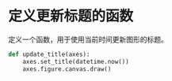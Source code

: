 # 定义更新标题的函数

定义一个函数，用于使用当前时间更新图形的标题。

```python
def update_title(axes):
    axes.set_title(datetime.now())
    axes.figure.canvas.draw()
```
